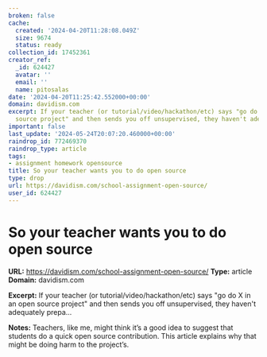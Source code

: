 ```yaml
---
broken: false
cache:
  created: '2024-04-20T11:28:08.049Z'
  size: 9674
  status: ready
collection_id: 17452361
creator_ref:
  _id: 624427
  avatar: ''
  email: ''
  name: pitosalas
date: '2024-04-20T11:25:42.552000+00:00'
domain: davidism.com
excerpt: If your teacher (or tutorial/video/hackathon/etc) says "go do X in an open
  source project" and then sends you off unsupervised, they haven't adequately prepa...
important: false
last_update: '2024-05-24T20:07:20.460000+00:00'
raindrop_id: 772469370
raindrop_type: article
tags:
- assignment homework opensource
title: So your teacher wants you to do open source
type: drop
url: https://davidism.com/school-assignment-open-source/
user_id: 624427
---
```


# So your teacher wants you to do open source

**URL:** https://davidism.com/school-assignment-open-source/
**Type:** article
**Domain:** davidism.com

**Excerpt:** If your teacher (or tutorial/video/hackathon/etc) says "go do X in an open source project" and then sends you off unsupervised, they haven't adequately prepa...

**Notes:**
Teachers, like me, might think it’s a good idea to suggest that students do a quick open source contribution. This article explains why that might be doing harm to the project’s. 

